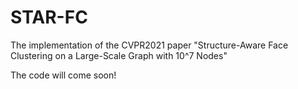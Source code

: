 # STAR-FC
The implementation of the CVPR2021 paper "Structure-Aware Face Clustering on a Large-Scale Graph with 10^7 Nodes"

The code will come soon!
